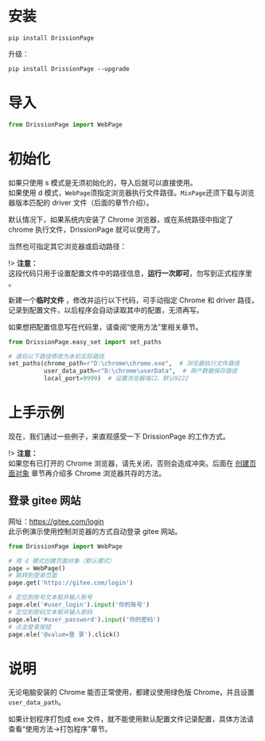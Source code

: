 # 安装

```shell
pip install DrissionPage
```

升级：

```shell
pip install DrissionPage --upgrade
```

# 导入

```python
from DrissionPage import WebPage
```

# 初始化

如果只使用 s 模式是无须初始化的，导入后就可以直接使用。  
如果使用 d 模式，`WebPage`须指定浏览器执行文件路径。`MixPage`还须下载与浏览器版本匹配的 driver 文件（后面的章节介绍）。

默认情况下，如果系统内安装了 Chrome 浏览器，或在系统路径中指定了 chrome 执行文件，DrissionPage 就可以使用了。

当然也可指定其它浏览器或启动路径：

!> **注意：**<br>这段代码只用于设置配置文件中的路径信息，**运行一次即可**，勿写到正式程序里 。

新建一个**临时文件** ，修改并运行以下代码，可手动指定 Chrome 和 driver 路径，记录到配置文件，以后程序会自动读取其中的配置，无须再写。

如果想把配置信息写在代码里，请查阅“使用方法”里相关章节。

```python
from DrissionPage.easy_set import set_paths

# 请将以下路径修改为本机实际路径
set_paths(chrome_path=r"D:\chrome\chrome.exe",  # 浏览器执行文件路径
          user_data_path=r"D:\chrome\userData",  # 用户数据保存路径
          local_port=9999)  # 设置浏览器端口，默认9222
```

# 上手示例

现在，我们通过一些例子，来直观感受一下 DrissionPage 的工作方式。

!> **注意：**<br>如果您有已打开的 Chrome
浏览器，请先关闭，否则会造成冲突。后面在 [创建页面对象](%E4%BD%BF%E7%94%A8%E6%96%B9%E6%B3%95%5C%E4%BD%BF%E5%88%9B%E5%BB%BA%E9%A1%B5%E9%9D%A2%E5%AF%B9%E8%B1%A1.md)
章节再介绍多 Chrome 浏览器共存的方法。


## 登录 gitee 网站

网址：https://gitee.com/login  
此示例演示使用控制浏览器的方式自动登录 gitee 网站。

```python
from DrissionPage import WebPage

# 用 d 模式创建页面对象（默认模式）
page = WebPage()
# 跳转到登录页面
page.get('https://gitee.com/login')

# 定位到账号文本框并输入账号
page.ele('#user_login').input('你的账号')
# 定位到密码文本框并输入密码
page.ele('#user_password').input('你的密码')
# 点击登录按钮
page.ele('@value=登 录').click()
```

# 说明

无论电脑安装的 Chrome 能否正常使用，都建议使用绿色版 Chrome，并且设置`user_data_path`。

如果计划程序打包成 exe 文件，就不能使用默认配置文件记录配置，具体方法请查看“使用方法->打包程序”章节。
